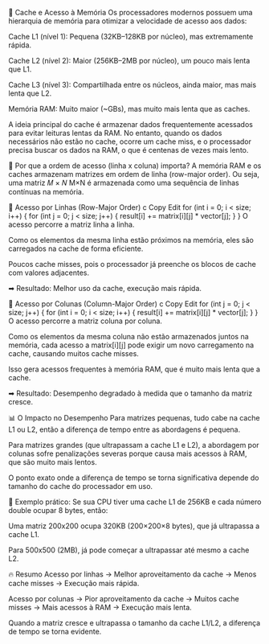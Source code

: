 🚀 Cache e Acesso à Memória
Os processadores modernos possuem uma hierarquia de memória para otimizar a velocidade de acesso aos dados:

Cache L1 (nível 1): Pequena (32KB–128KB por núcleo), mas extremamente rápida.

Cache L2 (nível 2): Maior (256KB–2MB por núcleo), um pouco mais lenta que L1.

Cache L3 (nível 3): Compartilhada entre os núcleos, ainda maior, mas mais lenta que L2.

Memória RAM: Muito maior (~GBs), mas muito mais lenta que as caches.

A ideia principal do cache é armazenar dados frequentemente acessados para evitar leituras lentas da RAM. No entanto, quando os dados necessários não estão no cache, ocorre um cache miss, e o processador precisa buscar os dados na RAM, o que é centenas de vezes mais lento.

📌 Por que a ordem de acesso (linha x coluna) importa?
A memória RAM e os caches armazenam matrizes em ordem de linha (row-major order). Ou seja, uma matriz
𝑀
×
𝑁
M×N é armazenada como uma sequência de linhas contínuas na memória.

🔵 Acesso por Linhas (Row-Major Order)
c
Copy
Edit
for (int i = 0; i < size; i++) {
for (int j = 0; j < size; j++) {
result[i] += matrix[i][j] \* vector[j];
}
}
O acesso percorre a matriz linha a linha.

Como os elementos da mesma linha estão próximos na memória, eles são carregados na cache de forma eficiente.

Poucos cache misses, pois o processador já preenche os blocos de cache com valores adjacentes.

➡ Resultado: Melhor uso da cache, execução mais rápida.

🔴 Acesso por Colunas (Column-Major Order)
c
Copy
Edit
for (int j = 0; j < size; j++) {
for (int i = 0; i < size; i++) {
result[i] += matrix[i][j] \* vector[j];
}
}
O acesso percorre a matriz coluna por coluna.

Como os elementos da mesma coluna não estão armazenados juntos na memória, cada acesso a matrix[i][j] pode exigir um novo carregamento na cache, causando muitos cache misses.

Isso gera acessos frequentes à memória RAM, que é muito mais lenta que a cache.

➡ Resultado: Desempenho degradado à medida que o tamanho da matriz cresce.

📊 O Impacto no Desempenho
Para matrizes pequenas, tudo cabe na cache L1 ou L2, então a diferença de tempo entre as abordagens é pequena.

Para matrizes grandes (que ultrapassam a cache L1 e L2), a abordagem por colunas sofre penalizações severas porque causa mais acessos à RAM, que são muito mais lentos.

O ponto exato onde a diferença de tempo se torna significativa depende do tamanho do cache do processador em uso.

🔹 Exemplo prático:
Se sua CPU tiver uma cache L1 de 256KB e cada número double ocupar 8 bytes, então:

Uma matriz 200x200 ocupa 320KB (200×200×8 bytes), que já ultrapassa a cache L1.

Para 500x500 (2MB), já pode começar a ultrapassar até mesmo a cache L2.

🔥 Resumo
Acesso por linhas → Melhor aproveitamento da cache → Menos cache misses → Execução mais rápida.

Acesso por colunas → Pior aproveitamento da cache → Muitos cache misses → Mais acessos à RAM → Execução mais lenta.

Quando a matriz cresce e ultrapassa o tamanho da cache L1/L2, a diferença de tempo se torna evidente.
